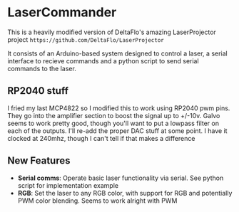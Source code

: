 # LaserCommander

This is a heavily modified version of DeltaFlo's amazing LaserProjector project `https://github.com/DeltaFlo/LaserProjector`

It consists of an Arduino-based system designed to control a laser, a serial interface to recieve commands and a python script
to send serial commands to the laser. 

## RP2040 stuff
I fried my last MCP4822 so I modified this to work using RP2040 pwm pins. They go into the amplifier section to boost the signal up to +/-10v. Galvo seems to work pretty good, though you'll want to put a lowpass filter on each of the outputs. I'll re-add the proper DAC stuff at some point. I have it clocked at 240mhz, though I can't tell if that makes a difference

## New Features

- **Serial comms**: Operate basic laser functionality via serial. See python script for implementation example
- **RGB**: Set the laser to any RGB color, with support for RGB and potentially PWM color blending. Seems to work alright with PWM
